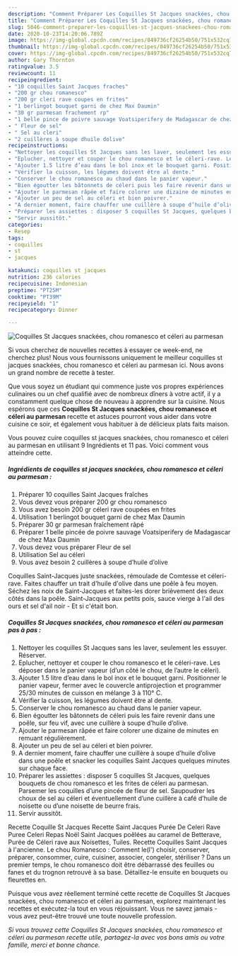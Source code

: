 ```yaml
---
description: "Comment Préparer Les Coquilles St Jacques snackées, chou romanesco et céleri au parmesan"
title: "Comment Préparer Les Coquilles St Jacques snackées, chou romanesco et céleri au parmesan"
slug: 5046-comment-preparer-les-coquilles-st-jacques-snackees-chou-romanesco-et-celeri-au-parmesan
date: 2020-10-23T14:20:06.789Z
image: https://img-global.cpcdn.com/recipes/849736cf26254b50/751x532cq70/coquilles-st-jacques-snackees-chou-romanesco-et-celeri-au-parmesan-photo-principale-de-la-recette.jpg
thumbnail: https://img-global.cpcdn.com/recipes/849736cf26254b50/751x532cq70/coquilles-st-jacques-snackees-chou-romanesco-et-celeri-au-parmesan-photo-principale-de-la-recette.jpg
cover: https://img-global.cpcdn.com/recipes/849736cf26254b50/751x532cq70/coquilles-st-jacques-snackees-chou-romanesco-et-celeri-au-parmesan-photo-principale-de-la-recette.jpg
author: Gary Thornton
ratingvalue: 3.5
reviewcount: 11
recipeingredient:
- "10 coquilles Saint Jacques fraches"
- "200 gr chou romanesco"
- "200 gr cleri rave coupes en frites"
- "1 berlingot bouquet garni de chez Max Daumin"
- "30 gr parmesan frachement rp"
- "1 belle pince de poivre sauvage Voatsiperifery de Madagascar de chez Max Daumin"
- " Fleur de sel"
- " Sel au cleri"
- "2 cuillères à soupe dhuile dolive"
recipeinstructions:
- "Nettoyer les coquilles St Jacques sans les laver, seulement les essuyer. Réserver."
- "Eplucher, nettoyer et couper le chou romanesco et le céleri-rave. Les déposer dans le panier vapeur (d’un côté le chou, de l’autre le céleri)."
- "Ajouter 1.5 litre d’eau dans le bol inox et le bouquet garni. Positionner le panier vapeur, fermer avec le couvercle antiprojection et programmer 25/30 minutes de cuisson en mélange 3 à 110° C."
- "Vérifier la cuisson, les légumes doivent être al dente."
- "Conserver le chou romanesco au chaud dans le panier vapeur."
- "Bien égoutter les bâtonnets de céleri puis les faire revenir dans une poêle, sur feu vif, avec une cuillère à soupe d’huile d’olive."
- "Ajouter le parmesan râpée et faire colorer une dizaine de minutes en remuant régulièrement."
- "Ajouter un peu de sel au céleri et bien poivrer."
- "A dernier moment, faire chauffer une cuillère à soupe d’huile d’olive dans une poêle et snacker les coquilles Saint Jacques quelques minutes sur chaque face."
- "Préparer les assiettes : disposer 5 coquilles St Jacques, quelques bouquets de chou romanesco et les frites de céleri au parmesan. Parsemer les coquilles d’une pincée de fleur de sel. Saupoudrer les choux de sel au céleri et éventuellement d’une cuillère à café d’huile de noisette ou d’une noisette de beurre frais."
- "Servir aussitôt."
categories:
- Resep
tags:
- coquilles
- st
- jacques

katakunci: coquilles st jacques 
nutrition: 236 calories
recipecuisine: Indonesian
preptime: "PT25M"
cooktime: "PT39M"
recipeyield: "1"
recipecategory: Dinner

---
```



![Coquilles St Jacques snackées, chou romanesco et céleri au parmesan](https://img-global.cpcdn.com/recipes/849736cf26254b50/751x532cq70/coquilles-st-jacques-snackees-chou-romanesco-et-celeri-au-parmesan-photo-principale-de-la-recette.jpg)

Si vous cherchez de nouvelles recettes à essayer ce week-end, ne cherchez plus! Nous vous fournissons uniquement le meilleur coquilles st jacques snackées, chou romanesco et céleri au parmesan ici. Nous avons un grand nombre de recette à tester.

Que vous soyez un étudiant qui commence juste vos propres expériences culinaires ou un chef qualifié avec de nombreux dîners à votre actif, il y a constamment quelque chose de nouveau à apprendre sur la cuisine. Nous espérons que ces <strong> Coquilles St Jacques snackées, chou romanesco et céleri au parmesan </strong> recette et astuces pourront vous aider dans votre cuisine ce soir, et également vous habituer à de délicieux plats faits maison.

<!--inarticleads1-->

Vous pouvez cuire coquilles st jacques snackées, chou romanesco et céleri au parmesan en utilisant 9 Ingrédients et 11 pas. Voici comment vous atteindre cette.

##### Ingrédients de coquilles st jacques snackées, chou romanesco et céleri au parmesan :

1. Préparer 10 coquilles Saint Jacques fraîches
1. Vous devez vous préparer 200 gr chou romanesco
1. Vous avez besoin 200 gr céleri rave coupées en frites
1. Utilisation 1 berlingot bouquet garni de chez Max Daumin
1. Préparer 30 gr parmesan fraîchement râpé
1. Préparer 1 belle pincée de poivre sauvage Voatsiperifery de Madagascar de chez Max Daumin
1. Vous devez vous préparer  Fleur de sel
1. Utilisation  Sel au céleri
1. Vous avez besoin 2 cuillères à soupe d’huile d’olive


Coquilles Saint-Jacques juste snackées, rémoulade de Comtesse et céleri-rave. Faites chauffer un trait d&#39;huile d&#39;olive dans une poêle à feu moyen. Séchez les noix de Saint-Jacques et faites-les dorer brièvement des deux côtés dans la poêle. Saint-Jacques aux petits pois, sauce vierge à l&#39;ail des ours et sel d&#39;ail noir - Et si c&#39;était bon. 

<!--inarticleads2-->

##### Coquilles St Jacques snackées, chou romanesco et céleri au parmesan pas à pas :

1. Nettoyer les coquilles St Jacques sans les laver, seulement les essuyer. Réserver.
1. Eplucher, nettoyer et couper le chou romanesco et le céleri-rave. Les déposer dans le panier vapeur (d’un côté le chou, de l’autre le céleri).
1. Ajouter 1.5 litre d’eau dans le bol inox et le bouquet garni. Positionner le panier vapeur, fermer avec le couvercle antiprojection et programmer 25/30 minutes de cuisson en mélange 3 à 110° C.
1. Vérifier la cuisson, les légumes doivent être al dente.
1. Conserver le chou romanesco au chaud dans le panier vapeur.
1. Bien égoutter les bâtonnets de céleri puis les faire revenir dans une poêle, sur feu vif, avec une cuillère à soupe d’huile d’olive.
1. Ajouter le parmesan râpée et faire colorer une dizaine de minutes en remuant régulièrement.
1. Ajouter un peu de sel au céleri et bien poivrer.
1. A dernier moment, faire chauffer une cuillère à soupe d’huile d’olive dans une poêle et snacker les coquilles Saint Jacques quelques minutes sur chaque face.
1. Préparer les assiettes : disposer 5 coquilles St Jacques, quelques bouquets de chou romanesco et les frites de céleri au parmesan. Parsemer les coquilles d’une pincée de fleur de sel. Saupoudrer les choux de sel au céleri et éventuellement d’une cuillère à café d’huile de noisette ou d’une noisette de beurre frais.
1. Servir aussitôt.


Recette Coquille St Jacques Recette Saint Jacques Purée De Celeri Rave Puree Celeri Repas Noël Saint Jacques poêlées au caramel de Betterave, Purée de Céleri rave aux Noisettes, Tuiles. Recette Coquilles Saint Jacques à l&#39;ancienne. Le chou Romanesco : Comment le(l&#39;) choisir, conserver, préparer, consommer, cuire, cuisiner, associer, congeler, stériliser ? Dans un premier temps, le chou romanesco doit être débarrassé des feuilles ou fanes et du trognon retrouvé à sa base. Détaillez-le ensuite en bouquets ou fleurettes en. 

<!--inarticleads1-->

<p>
Puisque vous avez réellement terminé cette recette de Coquilles St Jacques snackées, chou romanesco et céleri au parmesan, explorez maintenant les recettes et exécutez-la tout en vous réjouissant. Vous ne savez jamais - vous avez peut-être trouvé une toute nouvelle profession.
</p>

<p>
<i>Si vous trouvez cette Coquilles St Jacques snackées, chou romanesco et céleri au parmesan recette utile, partagez-la avec vos bons amis ou votre famille, merci et bonne chance.</i>
</p>
